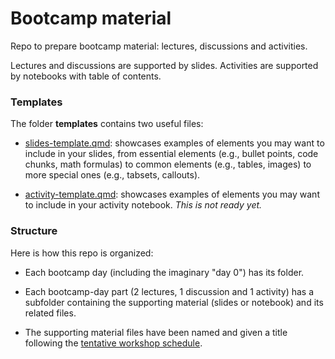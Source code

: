 # Bootcamp material

Repo to prepare bootcamp material: lectures, discussions and activities.

Lectures and discussions are supported by slides. 
Activities are supported by notebooks with table of contents.

### Templates

The folder **templates** contains two useful files:

  - [slides-template.qmd](templates/slides-template.qmd): showcases examples of elements you may want to include in your slides, from essential elements (e.g., bullet points, code chunks, math formulas) to common elements (e.g., tables, images) to more special ones (e.g., tabsets, callouts). 
  
  - [activity-template.qmd](templates/activity-template.qmd): showcases examples of elements you may want to include in your activity notebook. _This is not ready yet._
  
### Structure

Here is how this repo is organized:

- Each bootcamp day (including the imaginary "day 0") has its folder.

- Each bootcamp-day part (2 lectures, 1 discussion and 1 activity) has a subfolder containing the supporting material (slides or notebook) and its related files.

- The supporting material files have been named and given a title following the [tentative workshop schedule](https://docs.google.com/spreadsheets/d/1_O29RwYSeenWwy9O6EC67uWRQGO6DICwlwMM9kMmqhk/edit#gid=0).

